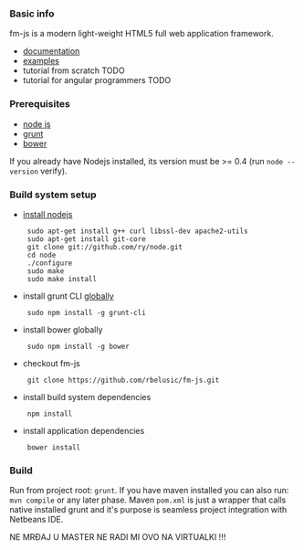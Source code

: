 ### Basic info

fm-js is a modern light-weight HTML5 full web application framework. 

 - [documentation]()
 - [examples]()
 - tutorial from scratch TODO
 - tutorial for angular programmers TODO

### Prerequisites 

 - [node js](http://nodejs.org/)
 - [grunt](http://gruntjs.com/)
 - [bower](http://bower.io/)

If you already have Nodejs installed, its version must be >= 0.4 (run `node --version` verify).

### Build system setup

 - [install nodejs](http://howtonode.org/how-to-install-nodejs)

		sudo apt-get install g++ curl libssl-dev apache2-utils
		sudo apt-get install git-core
		git clone git://github.com/ry/node.git
		cd node
		./configure
		sudo make
		sudo make install

 - install grunt CLI [globally](http://blog.nodejs.org/2011/03/23/npm-1-0-global-vs-local-installation/) 

		sudo npm install -g grunt-cli

 - install bower globally

		sudo npm install -g bower

 - checkout fm-js

		git clone https://github.com/rbelusic/fm-js.git

 - install build system dependencies

		npm install

 - install application dependencies

		bower install

### Build

Run from project root: `grunt`. If you have maven installed you can also run: `mvn compile` or any later phase. Maven `pom.xml` is just a wrapper that calls native installed grunt and it's purpose is seamless project integration with Netbeans IDE.

NE MRĐAJ U MASTER NE RADI MI OVO NA VIRTUALKI !!!
